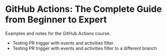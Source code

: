 # GitHub Actions: The Complete Guide from Beginner to Expert
Examples and notes for the GitHub Actions course.

- Testing PR trigger with events and activities filter
- Testing PR trigger with events and activities filter to a different branch
